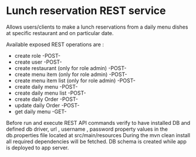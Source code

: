 # Lunch reservation REST service

Allows users/clients to make a lunch reservations from a daily menu dishes at specific restaurant and on particular date.

Available exposed REST operations are :

* create role -POST-
* create user -POST-
* create restaurant (only for role admin) -POST-
* create menu item  (only for role admin) -POST-
* create menu item list (only for role admin) -POST-
* create daily menu -POST-
* create daily menu list -POST-
* create daily Order -POST-
* update daily Order -POST-
* get daily menu -GET-


Before run and execute REST API commands verify to have installed DB and defined db driver, url , username , password property values in the db.properties file located at src/main/resources
During the mvn clean install all required dependencies will be fetched.
DB schema is created while app is deployed to app server.
